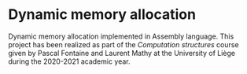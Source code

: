 # Dynamic memory allocation
Dynamic memory allocation implemented in Assembly language. This project has been realized as part of the *Computation structures* course given by Pascal Fontaine and Laurent Mathy at the University of Liège during the 2020-2021 academic year.
